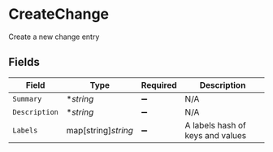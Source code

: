 # CreateChange

Create a new change entry


## Fields

| Field                            | Type                             | Required                         | Description                      |
| -------------------------------- | -------------------------------- | -------------------------------- | -------------------------------- |
| `Summary`                        | **string*                        | :heavy_minus_sign:               | N/A                              |
| `Description`                    | **string*                        | :heavy_minus_sign:               | N/A                              |
| `Labels`                         | map[string]*string*              | :heavy_minus_sign:               | A labels hash of keys and values |